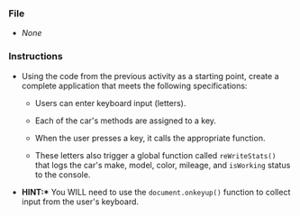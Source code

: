 ### File

* _None_

### Instructions

* Using the code from the previous activity as a starting point, create a complete application that meets the following specifications:

  * Users can enter keyboard input (letters).

  * Each of the car's methods are assigned to a key.

  * When the user presses a key, it calls the appropriate function.

  * These letters also trigger a global function called `reWriteStats()` that logs the car's make, model, color, mileage, and `isWorking` status to the console.

* **HINT:\*** You WILL need to use the `document.onkeyup()` function to collect input from the user's keyboard.